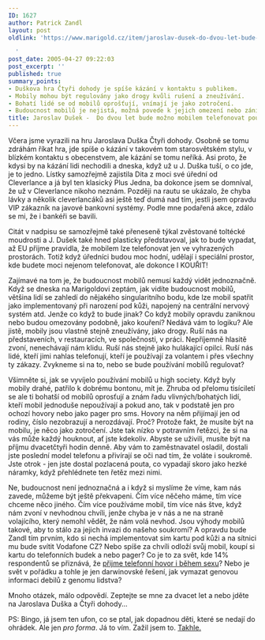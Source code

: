 ```yaml
---
ID: 1627
author: Patrick Zandl
layout: post
oldlink: 'https://www.marigold.cz/item/jaroslav-dusek-do-dvou-let-bude-mozno-mobilem-telefonovat-pouze-z-budky

  '
post_date: 2005-04-27 09:22:03
post_excerpt: ''
published: true
summary_points:
- Duškova hra Čtyři dohody je spíše kázání v kontaktu s publikem.
- Mobily mohou být regulovány jako drogy kvůli rušení a zneužívání.
- Bohatí lidé se od mobilů oprošťují, vnímají je jako zotročení.
- Budoucnost mobilů je nejistá, možná povede k jejich omezení nebo zániku.
title: Jaroslav Dušek -  Do dvou let bude možno mobilem telefonovat pouze z budky
---
```


<p>Včera jsme vyrazili na hru Jaroslava Duška Čtyři dohody. Osobně se tomu zdráhám říkat hra, jde spíše o kázání v takovém tom starosvětském stylu, v blízkém kontaktu s obecenstvem, ale kázání se tomu neříká. Asi proto, že kdysi by na kázání lidi nechodili a dneska, když už u J. Duška tuší, o co jde, je to jedno. Lístky samozřejmě zajistila Dita z moci své úřední od Cleverlance a já byl ten klasický Plus Jedna, ba dokonce jsem se domníval, že už v Cleverlance nikoho neznám. Později na rautu se ukázalo, že chyba lávky a několik cleverlancáků asi ještě teď dumá nad tím, jestli jsem opravdu VIP zákazník na javové bankovní systémy. Podle mne podařená akce, zdálo se mi, že i bankéři se bavili. </p>

<p>Citát v nadpisu se samozřejmě také přeneseně týkal zvěstované toltécké moudrosti a J. Dušek také hned plasticky představoval, jak to bude vypadat, až EU přijme pravidla, že mobilem lze telefonovat jen ve vyhrazených prostorách. Totiž když úředníci budou moc hodní, udělají i speciální prostor, kde budete moci nejenom telefonovat, ale dokonce I KOUŘIT!</p>

<p>Zajímavé na tom je, že budoucnost mobilů nemusí každý vidět jednoznačně. Když se dneska na Marigoldovi zeptám, jak vidíte budoucnost mobilů, většina lidí se zahledí do nějakého singularitního bodu, kde lze mobil spatřit jako implementovaný při narození pod kůži, napojený na centrální nervový systém atd. Jenže co když to bude jinak? Co když mobily opravdu zaniknou nebo budou omezovány podobně, jako kouření? Nedává vám to logiku? Ale jistě, mobily jsou vlastně stejně zneužívány, jako drogy. Ruší nás na představeních, v restauracích, ve společnosti, v práci. Nepříjemně hlasitě zvoní, nenechávají nám klidu. Ruší nás stejně jako hulákající opilci. Ruší nás lidé, kteří jimi nahlas telefonují, kteří je používají za volantem i přes všechny ty zákazy. Zvykneme si na to, nebo se bude používání mobilů regulovat?</p>

<p>Všimněte si, jak se vyvíjelo používání mobilů u high society. Když byly mobily drahé, patřilo k dobrému bontonu, mít je. Zhruba od přelomu tisíciletí se ale ti bohatší od mobilů oprosťují a znám řadu vlivných/bohatých lidí, kteří mobil jednoduše nepoužívají a pokud ano, tak v podstatě jen pro ochozí hovory nebo jako pager pro sms. Hovory na něm přijímají jen od rodiny, číslo nezobrazují a nerozdávají. Proč? Protože fakt, že musíte být na mobilu, je něco jako zotročení. Jste tak nízko v potravním řetězci, že si na vás může každý houknout, ať jste kdekoliv. Abyste se uživili, musíte být na příjmu dvacetčtyři hodin denně. Aby vám to zaměstnavatel osladil, dostali jste poslední model telefonu a přivírají se oči nad tím, že voláte i soukromě. Jste otrok - jen jste dostal pozlacená pouta, co vypadají skoro jako hezké náramky, když přehlédnete ten řetěz mezi nimi. </p>

<p>Ne, budoucnost není jednoznačná a i když si myslíme že víme, kam nás zavede, můžeme být ještě překvapeni. Čím více něčeho máme, tím více chceme něco jiného. Čím více používáme mobil, tím více nás štve, když nám zvoní v nevhodnou chvíli, jenže chyba je v nás a ne na straně volajícího, který nemohl vědět, že nám volá nevhod. Jsou výhody mobilů takové, aby to stálo za jejich invazi do našeho soukromí? A opravdu bude Zandl tím prvním, kdo si nechá implementovat sim kartu pod kůži a na sítnici mu bude svítit Vodafone CZ? Nebo spíše za chvíli odloží svůj mobil, koupí si kartu do telefonních budek a nebo pager? Co je to za svět, kde 14% respondentů se přiznává, že <a href="http://www.redboss.cz/cz/clanky/recenze.php?id=901">přijme telefonní hovor i během sexu</a>? Nebo je svět v pořádku a tohle je jen darwinovské řešení, jak vymazat genovou informaci debilů z genomu lidstva?</p>

<p>Mnoho otázek, málo odpovědí. Zeptejte se mne za dvacet let a nebo jděte na Jaroslava Duška a Čtyři dohody...</p>

<p>PS: Bingo, já jsem ten ufon, co se ptal, jak dopadnou děti, které se nedají do ohrádek. Ale jen <em>pro forma</em>. Já to vím. Zažil jsem to. <a href="http://tangero.me.cz/holkyvzoo/img00007.jpg">Takhle.</a>
</p>